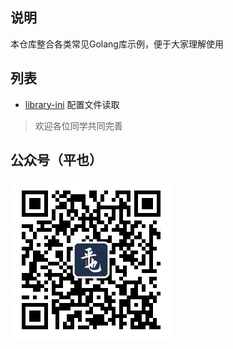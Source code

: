 ## 说明
本仓库整合各类常见Golang库示例，便于大家理解使用

## 列表
- [library-ini](library-ini) 配置文件读取

> 欢迎各位同学共同完善

## 公众号（平也）
![image](qrcode.jpg)